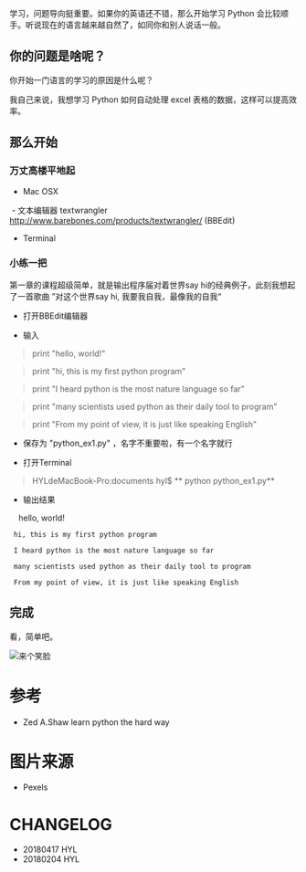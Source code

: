 
学习，问题导向挺重要。如果你的英语还不错，那么开始学习 Python 会比较顺手。听说现在的语言越来越自然了，如同你和别人说话一般。


## 你的问题是啥呢？ 

你开始一门语言的学习的原因是什么呢？

我自己来说，我想学习 Python 如何自动处理 excel 表格的数据，这样可以提高效率。

## 那么开始

### 万丈高楼平地起

- Mac OSX 

  - 文本编辑器 textwrangler http://www.barebones.com/products/textwrangler/ (BBEdit)
  - Terminal 

### 小练一把

第一章的课程超级简单，就是输出程序届对着世界say hi的经典例子，此刻我想起了一首歌曲 ”对这个世界say hi, 我要我自我，最像我的自我“

- 打开BBEdit编辑器

- 输入
> print "hello, world!"

> print "hi, this is my first python program"

> print "I heard python is the most nature language so far"

> print "many scientists used python as their daily tool to program"

> print "From my point of view, it is just like speaking English"

- 保存为 "python_ex1.py" ，名字不重要啦，有一个名字就行

- 打开Terminal

> HYLdeMacBook-Pro:documents hyl$ ** python python_ex1.py**

- 输出结果

>
     hello, world!
     
     hi, this is my first python program
     
     I heard python is the most nature language so far
     
     many scientists used python as their daily tool to program
     
     From my point of view, it is just like speaking English
     
    

## 完成

看，简单吧。

![来个笑脸](https://images.pexels.com/photos/12211/pexels-photo-12211.jpeg?cs=srgb&dl=cuddly-toy-happy-smile-12211.jpg&fm=jpg)

# 参考

- Zed A.Shaw learn python the hard way

# 图片来源

- Pexels

# CHANGELOG

- 20180417 HYL
- 20180204 HYL


